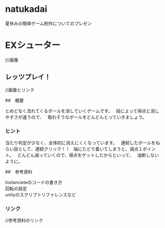 # natukadai
夏休みの簡単ゲーム制作についてのプレゼン

# **EXシューター**

[!]()//画像

## レッツプレイ！

[![]()]()//画像とリンク

##　概要

とめどなく流れてくるボールを消していくゲームです。  
段によって得点と消しやすさが違うので、  
取れそうなボールをどんどんとっていきましょう。  

### ヒント

当たり判定が少なく、全体的に消えにくくなっています。  
連続したボールをねらい目として、連続クリック！！  
端にたどり着いてしまうと、減点１ポイント。  
どんどん減っていくので、得点をゲットしたからといって、  
油断しないように。  

##　参考資料

Instancieteのコードの書き方  
回転の設定  
unityのスクリプトリファレンスなど  

### リンク

[]()//参考資料のリンク
[]()
[]()
[]()

